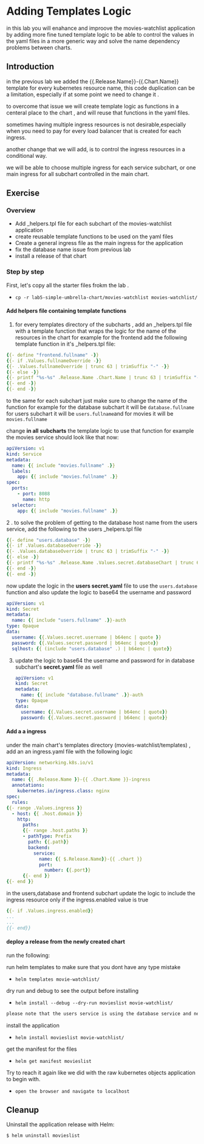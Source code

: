 # Adding Templates Logic

in this lab you will enahance and improove the movies-watchlist application by adding more fine tuned template logic to be able to control the values in the yaml files in a more generic way  and solve the name dependency problems between charts.

## Introduction

in the previous lab we added the {{.Release.Name}}-{{.Chart.Name}} template for every kubernetes resource name, this code duplication can be a limitation, especially if at some point we need to change it .

to overcome that issue we will create template logic as functions in a centeral place to the chart , and will reuse that functions in the yaml files.

sometimes having multiple ingress resources is not desirable,especially when you need to pay for every load balancer that is created for each ingress.

another change that we will add, is to control the ingress resources in a conditional way.

we will be able to choose multiple ingress for each service subchart, or one main ingress for all subchart controlled in the main chart.

## Exercise

### Overview

- Add  _helpers.tpl file for each subchart of the  movies-watchlist application
- create reusable template functions to be used on the yaml files
- Create a general ingress file as the main ingress for the application
- fix the database name issue from previous lab
- install a release of that chart

### Step by step

First, let's copy all the starter files frokm the lab  .

- `cp -r lab5-simple-umbrella-chart/movies-watchlist movies-watchlist/`

#### Add helpers file containing template functions 

1. for every templates directory of the subcharts , add an _helpers.tpl file with a template function that wraps the logic for the name of the resources in the chart for example for the frontend add the following template function in it's _helpers.tpl file:

```yaml
{{- define "frontend.fullname" -}}
{{- if .Values.fullnameOverride -}}
{{- .Values.fullnameOverride | trunc 63 | trimSuffix "-" -}}
{{- else -}}
{{- printf "%s-%s" .Release.Name .Chart.Name | trunc 63 | trimSuffix "-" -}}
{{- end -}}
{{- end -}}
```

to the same for each subchart just make sure to change the name of the function for example for the database subchart it will be `database.fullname ` for users subchart it will be `users.fullname`and for movies it will be `movies.fullname`

change **in all** **subcharts** the template logic to use that function for example the movies service should look like that now:

```yaml
apiVersion: v1
kind: Service
metadata:
  name: {{ include "movies.fullname" .}}
  labels:
    app: {{ include "movies.fullname" .}}
spec:
  ports:
    - port: 8088
      name: http
  selector:
    app: {{ include "movies.fullname" .}}
```

  

2 . to solve the problem of getting to the database host name from the users service,  add the following to the users _helpers.tpl file

```yaml
{{- define "users.database" -}}
{{- if .Values.databaseOverride -}}
{{- .Values.databaseOverride | trunc 63 | trimSuffix "-" -}}
{{- else -}}
{{- printf "%s-%s" .Release.Name .Values.secret.databaseChart | trunc 63 | trimSuffix "-" -}}
{{- end -}}
{{- end -}}
```

 now update the logic in the **users secret.yaml** file to use the `users.database` function and also update the logic to base64 the username and password

```yaml
apiVersion: v1
kind: Secret
metadata:
  name: {{ include "users.fullname" .}}-auth
type: Opaque
data:
  username: {{.Values.secret.username | b64enc | quote }}
  password: {{.Values.secret.password | b64enc | quote}}
  sqlhost: {{ (include "users.database" .) | b64enc | quote}}
```

3. update the logic to base64 the username and password for in database subchart's **secret.yaml** file as well

   ```yaml
   apiVersion: v1
   kind: Secret
   metadata:
     name: {{ include "database.fullname" .}}-auth
   type: Opaque
   data:
     username: {{.Values.secret.username | b64enc | quote}}
     password: {{.Values.secret.password | b64enc | quote}}
   
   ```

   

#### Add a a ingress  

under the main chart's templates directory (movies-watchlist/templates) , add an an ingress.yaml file with the following logic

```yaml
apiVersion: networking.k8s.io/v1
kind: Ingress
metadata:
  name: {{ .Release.Name }}-{{ .Chart.Name }}-ingress
  annotations:
    kubernetes.io/ingress.class: nginx
spec:
  rules:
{{- range .Values.ingress }}
  - host: {{ .host.domain }}
    http:
      paths:
      {{- range .host.paths }}
      - pathType: Prefix
        path: {{.path}}
        backend:
          service:
            name: {{ $.Release.Name}}-{{ .chart }}
            port: 
              number: {{.port}}
      {{- end }}
{{- end }}
```

in the users,database and frontend subchart update the logic to include the ingress resource only if the ingress.enabled value is true

```yaml
{{- if .Values.ingress.enabled}}
...
...
{{- end}}
```

#### **deploy a release from the newly created chart**

run the following:

run helm templates to make sure that you dont have any type mistake

- `helm templates movie-watchlist/`

dry run and debug to see the output before installing

- ``helm install --debug --dry-run movieslist movie-watchlist/``

```html
please note that the users service is using the database service and needs to have it's host name, but because the host nam is now dynamic there will be a problem...it will be solved in the next lab
```

install the application 

- ``helm install movieslist movie-watchlist/``

get the manifest for the files

- `helm get manifest movieslist`

Try to reach it again like we did with the raw kubernetes objects application to begin with.

- `open the browser and navigate to localhost`

## Cleanup

Uninstall the application release with Helm:

```shell
$ helm uninstall movieslist
```
